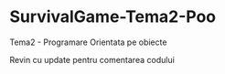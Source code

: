 # SurvivalGame-Tema2-Poo
Tema2 - Programare Orientata pe obiecte

Revin cu update pentru comentarea codului 
